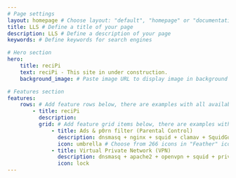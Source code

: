 ```yaml
---
# Page settings
layout: homepage # Choose layout: "default", "homepage" or "documentation-archive"
title: LLS # Define a title of your page
description: LLS # Define a description of your page
keywords: # Define keywords for search engines

# Hero section
hero:
    title: reciPi
    text: reciPi - This site in under construction.
    background_image: # Paste image URL to display image in background of hero section

# Features section
features:
    rows: # Add feature rows below, there are examples with all available options
        - title: reciPi
          description: 
          grid: # Add feature grid items below, there are examples with all available options
              - title: Ads & p0rn filter (Parental Control)
                description: dnsmasq + nginx + squid + clamav + SquidGuard + privoxy + danted + ufw + fail2ban + watchdog + webmin
                icon: umbrella # Choose from 266 icons in "Feather" icon set, list of all icons is available here - https://feathericons.com
              - title: Virtual Private Network (VPN)
                description: dnsmasq + apache2 + openvpn + squid + privoxy + danted + ufw + fail2ban + watchdog + webmin
                icon: lock
---
```

